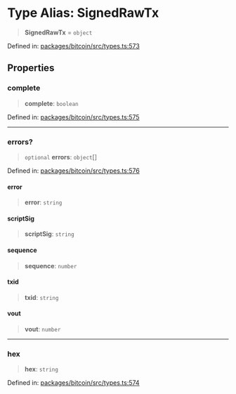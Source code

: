 # Type Alias: SignedRawTx

> **SignedRawTx** = `object`

Defined in: [packages/bitcoin/src/types.ts:573](https://github.com/dcdpr/did-btcr2-js/blob/c82bc5c69016e1146a0c52c6e6b21621f5abd6d4/packages/bitcoin/src/types.ts#L573)

## Properties

### complete

> **complete**: `boolean`

Defined in: [packages/bitcoin/src/types.ts:575](https://github.com/dcdpr/did-btcr2-js/blob/c82bc5c69016e1146a0c52c6e6b21621f5abd6d4/packages/bitcoin/src/types.ts#L575)

***

### errors?

> `optional` **errors**: `object`[]

Defined in: [packages/bitcoin/src/types.ts:576](https://github.com/dcdpr/did-btcr2-js/blob/c82bc5c69016e1146a0c52c6e6b21621f5abd6d4/packages/bitcoin/src/types.ts#L576)

#### error

> **error**: `string`

#### scriptSig

> **scriptSig**: `string`

#### sequence

> **sequence**: `number`

#### txid

> **txid**: `string`

#### vout

> **vout**: `number`

***

### hex

> **hex**: `string`

Defined in: [packages/bitcoin/src/types.ts:574](https://github.com/dcdpr/did-btcr2-js/blob/c82bc5c69016e1146a0c52c6e6b21621f5abd6d4/packages/bitcoin/src/types.ts#L574)

